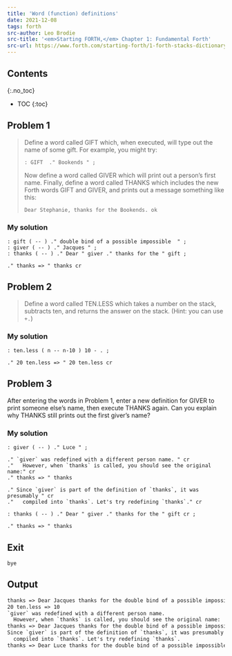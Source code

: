 ```yaml
---
title: 'Word (function) definitions'
date: 2021-12-08
tags: forth
src-author: Leo Brodie
src-title: '<em>Starting FORTH,</em> Chapter 1: Fundamental Forth'
src-url: https://www.forth.com/starting-forth/1-forth-stacks-dictionary/
---
```


## Contents
{:.no_toc}

* TOC
{:toc}


## Problem 1

> Define a word called GIFT which, when executed, will type out the name
> of some gift. For example, you might try:
>
> `: GIFT  ." Bookends " ;`
>
> Now define a word called GIVER which will print out a person’s first 
> name. Finally, define a word called THANKS which includes the new Forth 
> words GIFT and GIVER, and prints out a message something like this:
>
> `Dear Stephanie, thanks for the Bookends. ok`

### My solution

```forth
: gift ( -- ) ." double bind of a possible impossible  " ;
: giver ( -- ) ." Jacques " ;
: thanks ( -- ) ." Dear " giver ." thanks for the " gift ;

." thanks => " thanks cr
```


## Problem 2

> Define a word called TEN.LESS which takes a number on the stack,
> subtracts ten, and returns the answer on the stack. (Hint: you can 
> use `+.`) 

### My solution

```forth
: ten.less ( n -- n-10 ) 10 - . ;

." 20 ten.less => " 20 ten.less cr
```


## Problem 3

After entering the words in Problem 1, enter a new definition for GIVER to
print someone else’s name, then execute THANKS again. Can you explain why
THANKS still prints out the first giver’s name?

### My solution

```forth
: giver ( -- ) ." Luce " ;

." `giver` was redefined with a different person name. " cr
."   However, when `thanks` is called, you should see the original name:" cr
." thanks => " thanks

." Since `giver` is part of the definition of `thanks`, it was presumably " cr
."   compiled into `thanks`. Let's try redefining `thanks`." cr

: thanks ( -- ) ." Dear " giver ." thanks for the " gift cr ;

." thanks => " thanks
```


## Exit

```forth
bye
```



## Output

```txt
thanks => Dear Jacques thanks for the double bind of a possible impossible  
20 ten.less => 10 
`giver` was redefined with a different person name. 
  However, when `thanks` is called, you should see the original name:
thanks => Dear Jacques thanks for the double bind of a possible impossible  
Since `giver` is part of the definition of `thanks`, it was presumably 
  compiled into `thanks`. Let's try redefining `thanks`.
thanks => Dear Luce thanks for the double bind of a possible impossible  
```

